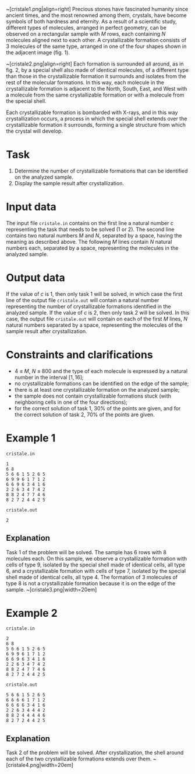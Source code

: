 ~[cristale1.png|align=right]
Precious stones have fascinated humanity since ancient times, and the most renowned among them, crystals, have become symbols of both hardness and eternity. As a result of a scientific study, different types of molecules, arranged in perfect geometry, can be observed on a rectangular sample with $M$ rows, each containing $N$ molecules aligned next to each other. A crystallizable formation consists of $3$ molecules of the same type, arranged in one of the four shapes shown in the adjacent image (fig. 1).

~[cristale2.png|align=right]
Each formation is surrounded all around, as in fig. 2, by a special shell also made of identical molecules, of a different type than those in the crystallizable formation it surrounds and isolates from the rest of the molecular formations. In this way, each molecule in the crystallizable formation is adjacent to the North, South, East, and West with a molecule from the same crystallizable formation or with a molecule from the special shell.

Each crystallizable formation is bombarded with X-rays, and in this way crystallization occurs, a process in which the special shell extends over the crystallizable formation it surrounds, forming a single structure from which the crystal will develop.

# Task

1. Determine the number of crystallizable formations that can be identified on the analyzed sample.
2. Display the sample result after crystallization.

# Input data

The input file `cristale.in` contains on the first line a natural number $c$ representing the task that needs to be solved ($1$ or $2$). The second line contains two natural numbers $M$ and $N$, separated by a space, having the meaning as described above. The following $M$ lines contain $N$ natural numbers each, separated by a space, representing the molecules in the analyzed sample.

# Output data

If the value of $c$ is $1$, then only task $1$ will be solved, in which case the first line of the output file `cristale.out` will contain a natural number representing the number of crystallizable formations identified in the analyzed sample.
If the value of $c$ is $2$, then only task $2$ will be solved. In this case, the output file `cristale.out` will contain on each of the first $M$ lines, $N$ natural numbers separated by a space, representing the molecules of the sample result after crystallization.

# Constraints and clarifications

* $4 \ \leq \ M, \ N \ \leq \ 800$ and the type of each molecule is expressed by a natural number in the interval $[1, 16]$;
* no crystallizable formations can be identified on the edge of the sample;
* there is at least one crystallizable formation on the analyzed sample;
* the sample does not contain crystallizable formations stuck (with neighboring cells in one of the four directions);
* for the correct solution of task $1$, $30\%$ of the points are given, and for the correct solution of task $2$, $70\%$ of the points are given.

# Example 1

`cristale.in`
```
1
6 8
5 6 6 1 5 2 6 5
6 9 9 6 1 7 1 2
6 6 9 6 3 4 1 6
2 2 6 3 4 7 4 2
8 8 2 4 7 7 4 6
8 2 7 2 4 4 2 5
```

`cristale.out`
```
2
```

## Explanation

Task $1$ of the problem will be solved.
The sample has $6$ rows with $8$ molecules each. On this sample, we observe a crystallizable formation with cells of type $9$, isolated by the special shell made of identical cells, all type $6$, and a crystallizable formation with cells of type $7$, isolated by the special shell made of identical cells, all type $4$. The formation of $3$ molecules of type $8$ is not a crystallizable formation because it is on the edge of the sample.
~[cristale3.png|width=20em]

# Example 2

`cristale.in`
```
2
6 8
5 6 6 1 5 2 6 5
6 9 9 6 1 7 1 2
6 6 9 6 3 4 1 6
2 2 6 3 4 7 4 2
8 8 2 4 7 7 4 6
8 2 7 2 4 4 2 5
```

`cristale.out`
```
5 6 6 1 5 2 6 5
6 6 6 6 1 7 1 2
6 6 6 6 3 4 1 6
2 2 6 3 4 4 4 2
8 8 2 4 4 4 4 6
8 2 7 2 4 4 2 5
```

## Explanation

Task $2$ of the problem will be solved.
After crystallization, the shell around each of the two crystallizable formations extends over them.
~[cristale4.png|width=20em]